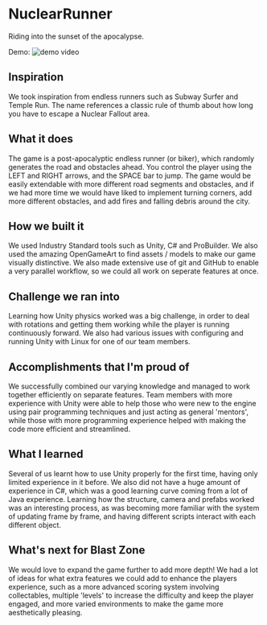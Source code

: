 # NuclearRunner
Riding into the sunset of the apocalypse.

Demo: ![demo video](https://www.youtube.com/watch?v=PnKKblqipSw)

## Inspiration
We took inspiration from endless runners such as Subway Surfer and Temple Run. The name references a classic rule of thumb about how long you have to escape a Nuclear Fallout area.

## What it does
The game is a post-apocalyptic endless runner (or biker), which randomly generates the road and obstacles ahead. You control the player using the LEFT and RIGHT arrows, and the SPACE bar to jump. The game would be easily extendable with more different road segments and obstacles, and if we had more time we would have liked to implement turning corners, add more different obstacles, and add fires and falling debris around the city.

## How we built it
We used Industry Standard tools such as Unity, C# and ProBuilder. We also used the amazing OpenGameArt to find assets / models to make our game visually distinctive. We also made extensive use of git and GitHub to enable a very parallel workflow, so we could all work on seperate features at once.

## Challenge we ran into
Learning how Unity physics worked was a big challenge, in order to deal with rotations and getting them working while the player is running continuously forward. We also had various issues with configuring and running Unity with Linux for one of our team members.

## Accomplishments that I'm proud of
We successfully combined our varying knowledge and managed to work together efficiently on separate features. Team members with more experience with Unity were able to help those who were new to the engine using pair programming techniques and just acting as general 'mentors', while those with more programming experience helped with making the code more efficient and streamlined. 

## What I learned
Several of us learnt how to use Unity properly for the first time, having only limited experience in it before. We also did not have a huge amount of experience in C#, which was a good learning curve coming from a lot of Java experience. Learning how the structure, camera and prefabs worked was an interesting process, as was becoming more familiar with the system of updating frame by frame, and having different scripts interact with each different object.

## What's next for Blast Zone
We would love to expand the game further to add more depth! We had a lot of ideas for what extra features we could add to enhance the players experience, such as a more advanced scoring system involving collectables, multiple 'levels' to increase the difficulty and keep the player engaged, and more varied environments to make the game more aesthetically pleasing.
